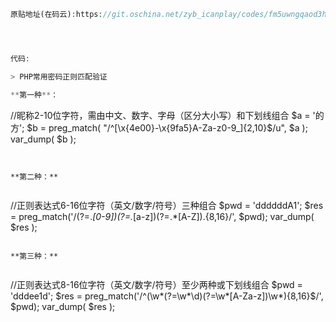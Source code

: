 ```php
原贴地址(在码云):https://git.oschina.net/zyb_icanplay/codes/fm5uwngqaod3hr2zt846i51




代码:

> PHP常用密码正则匹配验证

**第一种**：


```
//昵称2-10位字符，需由中文、数字、字母（区分大小写）和下划线组合
$a = '的方';
$b = preg_match( "/^[\x{4e00}-\x{9fa5}A-Za-z0-9_]{2,10}$/u", $a );
var_dump( $b );
```


**第二种：**


```
//正则表达式6-16位字符（英文/数字/符号）三种组合
$pwd = 'ddddddA1';
$res = preg_match('/(?=.*[0-9])(?=.*[a-z])(?=.*[A-Z]).{8,16}/', $pwd);
var_dump( $res );
```

**第三种：**


```
//正则表达式8-16位字符（英文/数字/符号）至少两种或下划线组合
$pwd = 'dddee1d';
$res = preg_match('/^(\w*(?=\w*\d)(?=\w*[A-Za-z])\w*){8,16}$/', $pwd);
var_dump( $res );
```







```